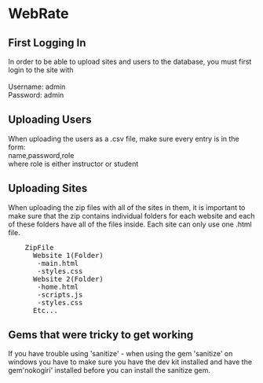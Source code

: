 # WebRate
<h2>First Logging In </h2>
<p>In order to be able to upload sites and users to the database, you must first login to the site with <br><br> 
  Username: admin<br>Password: admin<br>
</p>
<h2>Uploading Users</h2>
<p>
  When uploading the users as a .csv file, make sure every entry is in the form: <br>
  name,password,role<br>
  where role is either instructor or student
</p>
<h2>Uploading Sites</h2>
<p>
  When uploading the zip files with all of the sites in them, it is important to make sure that the zip contains individual folders for each website and each of these folders have all of the files inside. Each site can only use one .html file. <br>
</p> 
<pre>
    ZipFile
      Website 1(Folder)
       -main.html
       -styles.css
      Website 2(Folder)
       -home.html
       -scripts.js
       -styles.css
      Etc...
</pre>

<h2>Gems that were tricky to get working</h2>
<p>If you have trouble using 'sanitize' - when using the gem 'sanitize' on windows you have to make sure you have the dev kit installed and have the gem'nokogiri' installed before you can install the sanitize gem. </p>
